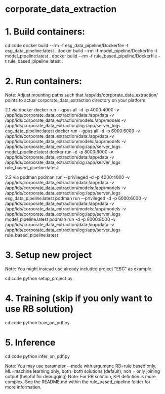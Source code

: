 # corporate_data_extraction

# 1. Build containers:

cd code
docker build --rm -f esg_data_pipeline/Dockerfile -t esg_data_pipeline:latest .
docker build --rm -f model_pipeline/Dockerfile -t model_pipeline:latest .
docker build --rm -f rule_based_pipeline/Dockerfile -t rule_based_pipeline:latest .

# 2. Run containers:

Note: Adjust mounting paths such that /app/ids/corporate_data_extraction/ points to actual corporate_data_extraction directory on your platform.

2.1 via docker
docker run --gpus all -d -p 4000:4000 -v /app/ids/corporate_data_extraction/data:/app/data -v /app/ids/corporate_data_extraction/models:/app/models -v /app/ids/corporate_data_extraction/log:/app/server_logs esg_data_pipeline:latest 
docker run --gpus all -d -p 6000:6000 -v /app/ids/corporate_data_extraction/data:/app/data -v /app/ids/corporate_data_extraction/models:/app/models -v /app/ids/corporate_data_extraction/log:/app/server_logs model_pipeline:latest 
docker run -d -p 8000:8000 -v /app/ids/corporate_data_extraction/data:/app/data -v /app/ids/corporate_data_extraction/log:/app/server_logs rule_based_pipeline:latest 

2.2 via podman
podman run --privileged -d -p 4000:4000 -v /app/ids/corporate_data_extraction/data:/app/data -v /app/ids/corporate_data_extraction/models:/app/models -v /app/ids/corporate_data_extraction/log:/app/server_logs esg_data_pipeline:latest 
podman run --privileged -d -p 6000:6000 -v /app/ids/corporate_data_extraction/data:/app/data -v /app/ids/corporate_data_extraction/models:/app/models -v /app/ids/corporate_data_extraction/log:/app/server_logs model_pipeline:latest 
podman run -d -p 8000:8000 -v /app/ids/corporate_data_extraction/data:/app/data -v /app/ids/corporate_data_extraction/log:/app/server_logs rule_based_pipeline:latest 

# 3. Setup new project

Note: You might instead use already included project "ESG" as example.

cd code
python setup_project.py


# 4. Training (skip if you only want to use RB solution)

cd code
python train_on_pdf.py


# 5. Inference

cd code
python infer_on_pdf.py

Note: You may use parameter --mode with argument: RB=rule based only, ML=machine learning only, both=both solutions (default), non = only joining output (helpful for debugging)
Note: For RB solution, KPI defintion is more complex. See the README.md within the rule_based_pipeline folder for more information.
